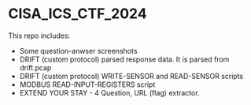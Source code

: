 # CISA_ICS_CTF_2024
This repo includes:
- Some question-anwser screenshots
- DRIFT (custom protocol) parsed response data. It is parsed from drift.pcap
- DRIFT (custom protocol) WRITE-SENSOR and READ-SENSOR scripts
- MODBUS READ-INPUT-REGISTERS script
- EXTEND YOUR STAY - 4 Question, URL (flag) extractor.
